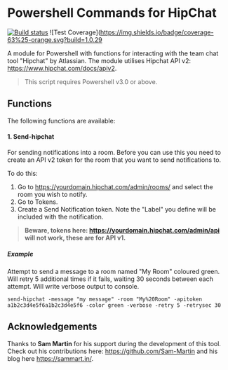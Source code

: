 # Powershell Commands for HipChat

[![Build status](https://ci.appveyor.com/api/projects/status/rxkq4eo889syrm0d?svg=true)](https://ci.appveyor.com/project/markwragg/powershell-hipchat) ![Test Coverage](https://img.shields.io/badge/coverage-63%25-orange.svg?build=1.0.29

A module for Powershell with functions for interacting with the team chat tool "Hipchat" by Atlassian. The module utilises Hipchat API v2: https://www.hipchat.com/docs/apiv2.

> This script requires Powershell v3.0 or above.

## Functions
The following functions are available:

#### 1. Send-hipchat
For sending notifications into a room. Before you can use this you need to create an API v2 token for the room that you want to send notifications to. 

To do this:

1. Go to https://yourdomain.hipchat.com/admin/rooms/ and select the room you wish to notify.
2. Go to Tokens.
3. Create a Send Notification token. Note the "Label" you define will be included with the notification.

> **Beware, tokens here: https://yourdomain.hipchat.com/admin/api will not work, these are for API v1.**

##### Example
Attempt to send a message to a room named "My Room" coloured green. Will retry 5 additional times if it fails, waiting 30 seconds between each attempt. Will write verbose output to console.
```
send-hipchat -message "my message" -room "My%20Room" -apitoken a1b2c3d4e5f6a1b2c3d4e5f6 -color green -verbose -retry 5 -retrysec 30
```
## Acknowledgements
Thanks to **Sam Martin** for his support during the development of this tool. Check out his contributions here: https://github.com/Sam-Martin and his blog here https://sammart.in/.
